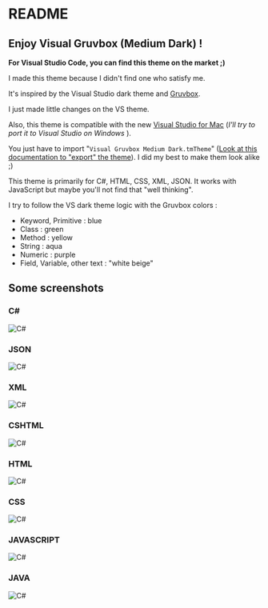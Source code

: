 # README
## Enjoy Visual Gruvbox (Medium Dark) !

**For Visual Studio Code, you can find this theme on the market ;)**

I made this theme because I didn't find one who satisfy me.

It's inspired by the Visual Studio dark theme and [Gruvbox](https://github.com/morhetz/gruvbox).

I just made little changes on the VS theme.

Also, this theme is compatible with the new [Visual Studio for Mac](https://www.visualstudio.com/vs/visual-studio-mac/)  (*I'll try to port it to Visual Studio on Windows* ).

You just have to import "`Visual Gruvbox Medium Dark.tmTheme`" ([Look at this documentation to "export" the theme](https://code.visualstudio.com/docs/extensions/yocode#_your-extensions-folder)). I did my best to make them look alike ;)

This theme is primarily for C#, HTML, CSS, XML, JSON. It works with JavaScript but maybe you'll not find that "well thinking".

I try to follow the VS dark theme logic with the Gruvbox colors : 
* Keyword, Primitive : blue
* Class : green
* Method : yellow
* String : aqua
* Numeric : purple
* Field, Variable, other text : "white beige"

## Some screenshots
### C#
![C#](img/csharp.png)

### JSON
![C#](img/json.png)

### XML
![C#](img/xml.png)

### CSHTML
![C#](img/cshtml.png)

### HTML
![C#](img/html.png)

### CSS
![C#](img/CSS.png)

### JAVASCRIPT
![C#](img/js.png)

### JAVA
![C#](img/java.png)